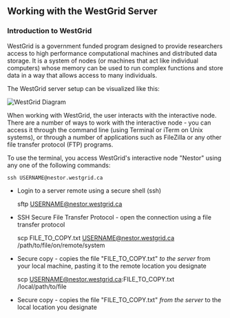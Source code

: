 ## Working with the WestGrid Server ##

### Introduction to WestGrid ###
WestGrid is a government funded program designed to provide researchers access to high performance computational machines and distributed data storage. It is a system of nodes (or machines that act like individual computers) whose memory can be used to run complex functions and store data in a way that allows access to many individuals. 

The WestGrid server setup can be visualized like this:

![WestGrid Diagram](https://github.com/mairind/WestGridIntro/blob/master/Images/WestGridDiagram.jpg)

When working with WestGrid, the user interacts with the interactive node. There are a number of ways to work with the interactive node - you can access it through the command line (using Terminal or iTerm on Unix systems), or through a number of applications such as FileZilla or any other file transfer protocol (FTP) programs. 

To use the terminal, you access WestGrid's interactive node "Nestor" using any one of the following commands:

    ssh USERNAME@nestor.westgrid.ca

* Login to a server remote using a secure shell (ssh)

    sftp USERNAME@nestor.westgrid.ca

* SSH Secure File Transfer Protocol - open the connection using a file transfer protocol

    scp FILE_TO_COPY.txt USERNAME@nestor.westgrid.ca /path/to/file/on/remote/system

* Secure copy - copies the file "FILE_TO_COPY.txt" _to the server_ from your local machine, pasting it to the remote location you designate

    scp USERNAME@nestor.westgrid.ca:FILE_TO_COPY.txt /local/path/to/file

* Secure copy - copies the file "FILE_TO_COPY.txt" _from the server_ to the local location you designate